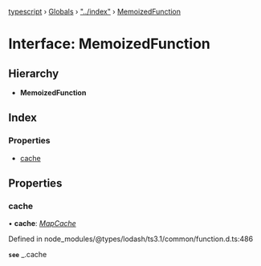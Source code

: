 [typescript](../README.md) › [Globals](../globals.md) › ["../index"](../modules/____index_.md) › [MemoizedFunction](____index_.memoizedfunction.md)

# Interface: MemoizedFunction

## Hierarchy

* **MemoizedFunction**

## Index

### Properties

* [cache](____index_.memoizedfunction.md#cache)

## Properties

###  cache

• **cache**: *[MapCache](____index_.mapcache.md)*

Defined in node_modules/@types/lodash/ts3.1/common/function.d.ts:486

**`see`** _.cache
